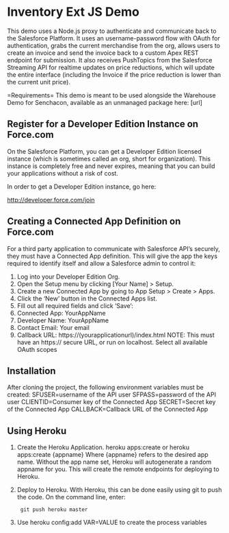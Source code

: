 # Inventory Ext JS Demo
This demo uses a Node.js proxy to authenticate and communicate back to the Salesforce Platform.  It uses an username-password flow with OAuth for authentication, grabs the current merchandise from the org, allows users to create an invoice and send the invoice back to a custom Apex REST endpoint for submission.  It also receives PushTopics from the Salesforce Streaming API for realtime updates on price reductions, which will update the entire interface (including the Invoice if the price reduction is lower than the current unit price).

=Requirements=
This demo is meant to be used alongside the Warehouse Demo for Senchacon, available as an unmanaged package here:
[url]

## Register for a Developer Edition Instance on Force.com

On the Salesforce Platform, you can get a Developer Edition licensed instance (which is sometimes called an org, short for organization).  This instance is completely free and never expires, meaning that you can build your applications without a risk of cost.

In order to get a Developer Edition instance, go here:

[http://developer.force.com/join ](http://developer.force.com/join)

## Creating a Connected App Definition on Force.com
For a third party application to communicate with Salesforce API’s
securely, they must have a Connected App definition.  This will give
the app the keys required to identify itself  and allow a Salesforce
admin to control it:

1. Log into your Developer Edition Org.
2. Open the Setup menu by clicking [Your Name] > Setup.
3. Create a new Connected App by going to App Setup > Create > Apps.
4. Click the ‘New’ button in the Connected Apps list.
5. Fill out all required fields and click ‘Save’:
6. Connected App: YourAppName
7. Developer Name: YourAppName
8. Contact Email: Your email
9. Callback URL: https://(yourapplicationurl)/index.html
NOTE: This must have an https:// secure URL, or run on localhost.
Select all available OAuth scopes


## Installation
After cloning the project, the following environment variables must be created:
SFUSER=username of the API user
SFPASS=password of the API user
CLIENTID=Consumer key of the Connected App
SECRET=Secret key of the Connected App
CALLBACK=Callback URL of the Connected App

## Using Heroku
1. Create the Heroku Application. 
		heroku apps:create
or
        heroku apps:create {appname}
Where {appname} refers to the desired app name.  Without the app name set, Heroku will autogenerate a random appname for you.  This will create the remote endpoints for deploying to Heroku.

2. Deploy to Heroku. With Heroku, this can be done easily using git to push the code.  On the command line, enter: 

        git push heroku master

3. Use heroku config:add VAR=VALUE to create the process variables